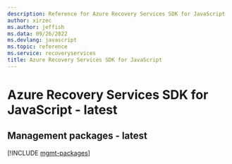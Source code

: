 ```yaml
---
description: Reference for Azure Recovery Services SDK for JavaScript
author: xirzec
ms.author: jeffish
ms.data: 09/26/2022
ms.devlang: javascript
ms.topic: reference
ms.service: recoveryservices
title: Azure Recovery Services SDK for JavaScript
---
```

# Azure Recovery Services SDK for JavaScript - latest

## Management packages - latest
[!INCLUDE [mgmt-packages](recovery-services-mgmt-index.md)]